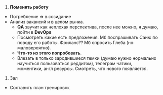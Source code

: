 1) **Поменять работу**
- Потребление => в созидание 
- Анализ вакансий и в целом рынка. 
	- **QA** звучит как неплохая перспектива, после нее можно, я думаю, пойти в **DevOps** 
	- Посмотреть какие есть предложения. Мб поспрашивать Саню по поводу его работы. Фриланс?? Мб спросить Глеба (но маловероятно).
	- **Что-то из этого попробовать**. 
	- Влезать в только зародившиеся темки (думаю нужно нормально научиться пользоваться реддитом), телеграм чатики, моментики, англ ресурсы. Смотреть, что нового появляется. 
1) Зал
- Составить план тренировок